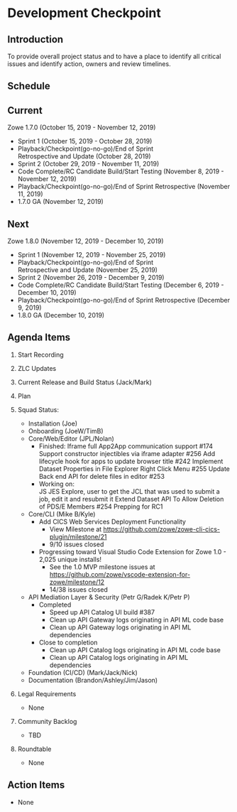 # Development Checkpoint

Introduction
------------
To provide overall project status and to have a place to identify all critical issues and identify action, owners and review timelines.

Schedule
--------

Current
-------
Zowe 1.7.0 (October 15, 2019 - November 12, 2019)
- Sprint 1 (October 15, 2019 - October 28, 2019)
- Playback/Checkpoint(go-no-go)/End of Sprint Retrospective and Update (October 28, 2019)
- Sprint 2 (October 29, 2019 - November 11, 2019)
- Code Complete/RC Candidate Build/Start Testing (November 8, 2019 - November 12, 2019)
- Playback/Checkpoint(go-no-go)/End of Sprint Retrospective (November 11, 2019)
- 1.7.0 GA (November 12, 2019)

Next
----
Zowe 1.8.0 (November 12, 2019 - December 10, 2019)
- Sprint 1 (November 12, 2019 - November 25, 2019)
- Playback/Checkpoint(go-no-go)/End of Sprint Retrospective and Update (November 25, 2019)
- Sprint 2 (November 26, 2019 - December 9, 2019)
- Code Complete/RC Candidate Build/Start Testing (December 6, 2019 - December 10, 2019)
- Playback/Checkpoint(go-no-go)/End of Sprint Retrospective (December 9, 2019)
- 1.8.0 GA (December 10, 2019)

Agenda Items
------------
1. Start Recording
2. ZLC Updates
3. Current Release and Build Status (Jack/Mark)
4. Plan
5. Squad Status:
    - Installation (Joe)
    - Onboarding (JoeW/TimB)
    - Core/Web/Editor (JPL/Nolan)
        - Finished:
            Iframe full App2App communication support #174
            Support constructor injectibles via iframe adapter #256
            Add lifecycle hook for apps to update browser title #242
            Implement Dataset Properties in File Explorer Right Click Menu #255 
            Update Back end API for delete files in editor #253
      - Working on:      
            JS JES Explore, user to get the JCL that was used to submit a job, edit it and resubmit it
            Extend Dataset API To Allow Deletion of PDS/E Members #254
            Prepping for RC1 
    - Core/CLI (Mike B/Kyle)
        - Add CICS Web Services Deployment Functionality
            - View Milestone at https://github.com/zowe/zowe-cli-cics-plugin/milestone/21
            - 9/10 issues closed
        - Progressing toward Visual Studio Code Extension for Zowe 1.0 - 2,025 unique installs!
            - See the 1.0 MVP milestone issues at https://github.com/zowe/vscode-extension-for-zowe/milestone/12
            - 14/38 issues closed
    - API Mediation Layer & Security (Petr G/Radek K/Petr P)
      - Completed
        - Speed up API Catalog UI build #387
        - Clean up API Gateway logs originating in API ML code base
        - Clean up API Gateway logs originating in API ML dependencies       
      - Close to completion
        - Clean up API Catalog logs originating in API ML code base
        - Clean up API Catalog logs originating in API ML dependencies                    
    - Foundation (CI/CD) (Mark/Jack/Nick)
    - Documentation (Brandon/Ashley/Jim/Jason)

6. Legal Requirements
    - None

7. Community Backlog
    - TBD
8. Roundtable
    - None

Action Items
------------
- None
